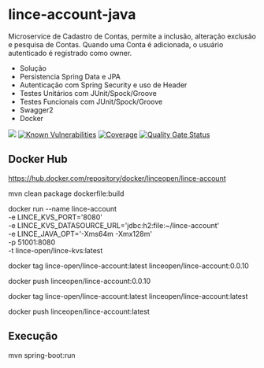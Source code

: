 # lince-account-java
Microservice de Cadastro de Contas, permite a inclusão, alteração exclusão e pesquisa de Contas.
Quando uma Conta é adicionada, o usuário autenticado é registrado como owner.

* Solução
* Persistencia Spring Data e JPA
* Autenticação com Spring Security e uso de Header
* Testes Unitários com JUnit/Spock/Groove
* Testes Funcionais com JUnit/Spock/Groove
* Swagger2
* Docker

![](https://github.com/lince-open/lince-account-java/workflows/Java%20CI/badge.svg)
[![Known Vulnerabilities](https://snyk.io/test/github/lince-open/lince-account-java/badge.svg)](https://snyk.io/test/github/pedrozatta/lince-account-java)
[![Coverage](https://sonarcloud.io/api/project_badges/measure?project=lince-open_lince-account-java&metric=coverage)](https://sonarcloud.io/dashboard?id=lince-open_lince-account-java)
[![Quality Gate Status](https://sonarcloud.io/api/project_badges/measure?project=lince-open_lince-account-java&metric=alert_status)](https://sonarcloud.io/dashboard?id=lince-open_lince-account-java)

## Docker Hub

https://hub.docker.com/repository/docker/linceopen/lince-account

mvn clean package dockerfile:build

docker run --name lince-account \
-e LINCE_KVS_PORT='8080' \
-e LINCE_KVS_DATASOURCE_URL='jdbc:h2:file:~/lince-account' \
-e LINCE_JAVA_OPT='-Xms64m -Xmx128m' \
-p 51001:8080 \
-t lince-open/lince-kvs:latest

docker tag lince-open/lince-account:latest linceopen/lince-account:0.0.10

docker push linceopen/lince-account:0.0.10

docker tag lince-open/lince-account:latest linceopen/lince-account:latest

docker push linceopen/lince-account:latest

## Execução
mvn spring-boot:run


